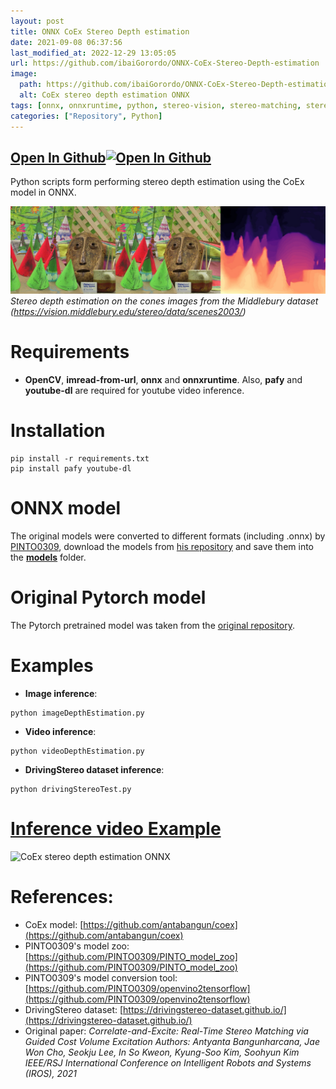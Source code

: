 ```yaml
---
layout: post
title: ONNX CoEx Stereo Depth estimation
date: 2021-09-08 06:37:56 
last_modified_at: 2022-12-29 13:05:05 
url: https://github.com/ibaiGorordo/ONNX-CoEx-Stereo-Depth-estimation
image:
  path: https://github.com/ibaiGorordo/ONNX-CoEx-Stereo-Depth-estimation/raw/main/doc/img/out.jpg
  alt: CoEx stereo depth estimation ONNX
tags: [onnx, onnxruntime, python, stereo-vision, stereo-matching, stereo-depth-estimation, depth-estimation]
categories: ["Repository", Python]
---
```


## [Open In Github](https://github.com/ibaiGorordo/ONNX-CoEx-Stereo-Depth-estimation)[![Open In Github](https://icons-for-free.com/download-icon-part+1+github-1320568339880199515_0.svg)](https://github.com/ibaiGorordo/ONNX-CoEx-Stereo-Depth-estimation)

Python scripts form performing stereo depth estimation using the CoEx model in ONNX.

![CoEx stereo depth estimation ONNX](https://github.com/ibaiGorordo/ONNX-CoEx-Stereo-Depth-estimation/raw/main/doc/img/out.jpg)
*Stereo depth estimation on the cones images from the Middlebury dataset (https://vision.middlebury.edu/stereo/data/scenes2003/)*

# Requirements

 * **OpenCV**, **imread-from-url**, **onnx** and **onnxruntime**. Also, **pafy** and **youtube-dl** are required for youtube video inference. 
 
# Installation
```
pip install -r requirements.txt
pip install pafy youtube-dl
```

# ONNX model
The original models were converted to different formats (including .onnx) by [PINTO0309](https://github.com/PINTO0309), download the models from [his repository](https://github.com/PINTO0309/PINTO_model_zoo/tree/main/135_CoEx) and save them into the **[models](https://github.com/ibaiGorordo/ONNX-CoEx-Stereo-Depth-estimation/tree/main/models)** folder. 

# Original Pytorch model
The Pytorch pretrained model was taken from the [original repository](https://github.com/antabangun/coex).
 
# Examples

 * **Image inference**:
 
 ```
 python imageDepthEstimation.py 
 ```
 
  * **Video inference**:
 
 ```
 python videoDepthEstimation.py
 ```
 
 * **DrivingStereo dataset inference**:
 
 ```
 python drivingStereoTest.py
 ```
 
# [Inference video Example](https://youtu.be/q1IfuHp0HR4) 
 ![CoEx stereo depth estimation ONNX](https://github.com/ibaiGorordo/ONNX-CoEx-Stereo-Depth-estimation/raw/main/doc/img/onnxCoExDepthEstimation.gif)

# References:
* CoEx model: [https://github.com/antabangun/coex](https://github.com/antabangun/coex)
* PINTO0309's model zoo: [https://github.com/PINTO0309/PINTO_model_zoo](https://github.com/PINTO0309/PINTO_model_zoo)
* PINTO0309's model conversion tool: [https://github.com/PINTO0309/openvino2tensorflow](https://github.com/PINTO0309/openvino2tensorflow)
* DrivingStereo dataset: [https://drivingstereo-dataset.github.io/](https://drivingstereo-dataset.github.io/)
* Original paper: 
*Correlate-and-Excite: Real-Time Stereo Matching via Guided Cost Volume Excitation
Authors: Antyanta Bangunharcana, Jae Won Cho, Seokju Lee, In So Kweon, Kyung-Soo Kim, Soohyun Kim
IEEE/RSJ International Conference on Intelligent Robots and Systems (IROS), 2021*
 


